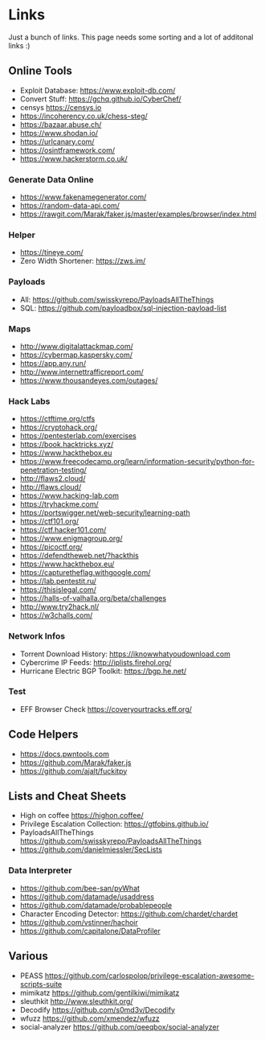 # Links

Just a bunch of links. This page needs some sorting and a lot of additonal links :)

## Online Tools

- Exploit Database: <https://www.exploit-db.com/>
- Convert Stuff: <https://gchq.github.io/CyberChef/>
- censys <https://censys.io>
- <https://incoherency.co.uk/chess-steg/>
- <https://bazaar.abuse.ch/>
- <https://www.shodan.io/>
- <https://urlcanary.com/>
- <https://osintframework.com/>
- <https://www.hackerstorm.co.uk/>

### Generate Data Online

- <https://www.fakenamegenerator.com/>
- <https://random-data-api.com/>
- <https://rawgit.com/Marak/faker.js/master/examples/browser/index.html>

### Helper

- <https://tineye.com/>
- Zero Width Shortener: <https://zws.im/>

### Payloads

- All: <https://github.com/swisskyrepo/PayloadsAllTheThings>
- SQL: <https://github.com/payloadbox/sql-injection-payload-list>

### Maps

- <http://www.digitalattackmap.com/>
- <https://cybermap.kaspersky.com/>
- <https://app.any.run/>
- <http://www.internettrafficreport.com/>
- <https://www.thousandeyes.com/outages/>

### Hack Labs

- <https://ctftime.org/ctfs>
- <https://cryptohack.org/>
- <https://pentesterlab.com/exercises>
- <https://book.hacktricks.xyz/>
- <https://www.hackthebox.eu>
- <https://www.freecodecamp.org/learn/information-security/python-for-penetration-testing/>
- <http://flaws2.cloud/>
- <http://flaws.cloud/>
- <https://www.hacking-lab.com>
- <https://tryhackme.com/>
- <https://portswigger.net/web-security/learning-path>
- <https://ctf101.org/>
- <https://ctf.hacker101.com/>
- <https://www.enigmagroup.org/>
- <https://picoctf.org/>
- <https://defendtheweb.net/?hackthis>
- <https://www.hackthebox.eu/>
- <https://capturetheflag.withgoogle.com/>
- <https://lab.pentestit.ru/>
- <https://thisislegal.com/>
- <https://halls-of-valhalla.org/beta/challenges>
- <http://www.try2hack.nl/>
- <https://w3challs.com/>

### Network Infos

- Torrent Download History: <https://iknowwhatyoudownload.com>
- Cybercrime IP Feeds: <http://iplists.firehol.org/>
- Hurricane Electric BGP Toolkit: <https://bgp.he.net/>

### Test

- EFF Browser Check <https://coveryourtracks.eff.org/>

## Code Helpers

- <https://docs.pwntools.com>
- <https://github.com/Marak/faker.js>
- <https://github.com/ajalt/fuckitpy>

## Lists and Cheat Sheets

- High on coffee <https://highon.coffee/>
- Privilege Escalation Collection: <https://gtfobins.github.io/>
- PayloadsAllTheThings <https://github.com/swisskyrepo/PayloadsAllTheThings>
- <https://github.com/danielmiessler/SecLists>

### Data Interpreter

- <https://github.com/bee-san/pyWhat>
- <https://github.com/datamade/usaddress>
- <https://github.com/datamade/probablepeople>
- Character Encoding Detector: <https://github.com/chardet/chardet>
- <https://github.com/vstinner/hachoir>
- <https://github.com/capitalone/DataProfiler>

## Various

- PEASS <https://github.com/carlospolop/privilege-escalation-awesome-scripts-suite>
- mimikatz <https://github.com/gentilkiwi/mimikatz>
- sleuthkit <http://www.sleuthkit.org/>
- Decodify <https://github.com/s0md3v/Decodify>
- wfuzz <https://github.com/xmendez/wfuzz>
- social-analyzer <https://github.com/qeeqbox/social-analyzer>